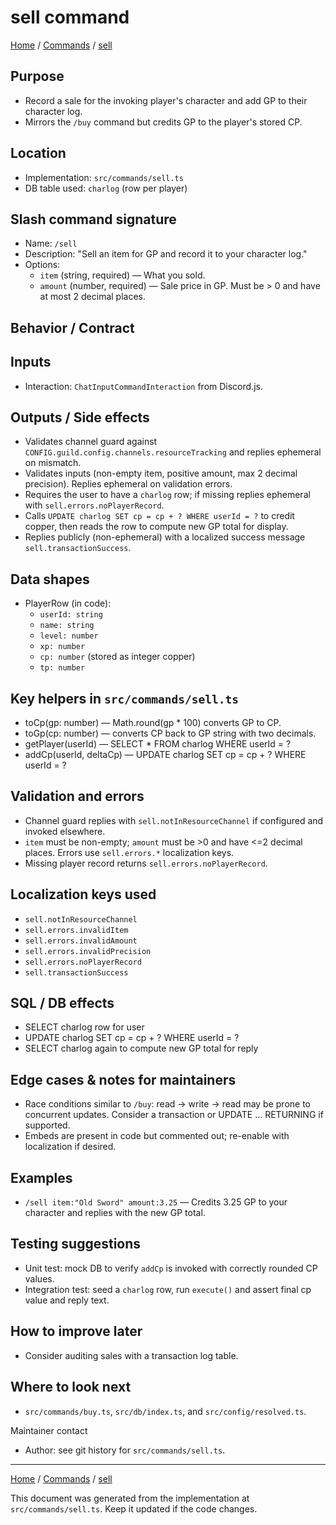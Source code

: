 # sell command

[Home](README.md) / [Commands](README.md) / [sell](sell.md)

## Purpose

- Record a sale for the invoking player's character and add GP to their character log.
- Mirrors the `/buy` command but credits GP to the player's stored CP.

## Location

- Implementation: `src/commands/sell.ts`
- DB table used: `charlog` (row per player)

## Slash command signature

- Name: `/sell`
- Description: "Sell an item for GP and record it to your character log."
- Options:
  - `item` (string, required) — What you sold.
  - `amount` (number, required) — Sale price in GP. Must be > 0 and have at most 2 decimal places.

## Behavior / Contract

## Inputs

- Interaction: `ChatInputCommandInteraction` from Discord.js.

## Outputs / Side effects

- Validates channel guard against `CONFIG.guild.config.channels.resourceTracking` and replies ephemeral on mismatch.
- Validates inputs (non-empty item, positive amount, max 2 decimal precision). Replies ephemeral on validation errors.
- Requires the user to have a `charlog` row; if missing replies ephemeral with `sell.errors.noPlayerRecord`.
- Calls `UPDATE charlog SET cp = cp + ? WHERE userId = ?` to credit copper, then reads the row to compute new GP total for display.
- Replies publicly (non-ephemeral) with a localized success message `sell.transactionSuccess`.

## Data shapes

- PlayerRow (in code):
  - `userId: string`
  - `name: string`
  - `level: number`
  - `xp: number`
  - `cp: number` (stored as integer copper)
  - `tp: number`

## Key helpers in `src/commands/sell.ts`

- toCp(gp: number) — Math.round(gp \* 100) converts GP to CP.
- toGp(cp: number) — converts CP back to GP string with two decimals.
- getPlayer(userId) — SELECT \* FROM charlog WHERE userId = ?
- addCp(userId, deltaCp) — UPDATE charlog SET cp = cp + ? WHERE userId = ?

## Validation and errors

- Channel guard replies with `sell.notInResourceChannel` if configured and invoked elsewhere.
- `item` must be non-empty; `amount` must be >0 and have <=2 decimal places. Errors use `sell.errors.*` localization keys.
- Missing player record returns `sell.errors.noPlayerRecord`.

## Localization keys used

- `sell.notInResourceChannel`
- `sell.errors.invalidItem`
- `sell.errors.invalidAmount`
- `sell.errors.invalidPrecision`
- `sell.errors.noPlayerRecord`
- `sell.transactionSuccess`

## SQL / DB effects

- SELECT charlog row for user
- UPDATE charlog SET cp = cp + ? WHERE userId = ?
- SELECT charlog again to compute new GP total for reply

## Edge cases & notes for maintainers

- Race conditions similar to `/buy`: read -> write -> read may be prone to concurrent updates. Consider a transaction or UPDATE ... RETURNING if supported.
- Embeds are present in code but commented out; re-enable with localization if desired.

## Examples

- `/sell item:"Old Sword" amount:3.25` — Credits 3.25 GP to your character and replies with the new GP total.

## Testing suggestions

- Unit test: mock DB to verify `addCp` is invoked with correctly rounded CP values.
- Integration test: seed a `charlog` row, run `execute()` and assert final cp value and reply text.

## How to improve later

- Consider auditing sales with a transaction log table.

## Where to look next

- `src/commands/buy.ts`, `src/db/index.ts`, and `src/config/resolved.ts`.

Maintainer contact

- Author: see git history for `src/commands/sell.ts`.

---
[Home](README.md) / [Commands](README.md) / [sell](sell.md)

This document was generated from the implementation at `src/commands/sell.ts`. Keep it updated if the code changes.
